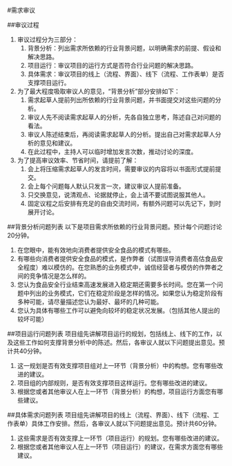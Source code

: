 #需求审议

##审议过程
1. 审议过程分为三部分：
	1. 背景分析：列出需求所依赖的行业背景问题，以明确需求的前提、假设和解决思路。
	2. 项目运行：审议项目的运行方式是否符合行业问题的解决思路。
	3. 具体需求：审议项目的线上（流程、界面）、线下（流程、工作表单）是否支撑项目运行。 
2. 为了最大程度吸取审议人的意见，“背景分析”部分安排如下：
	1. 需求起草人提前列出所依赖的行业背景问题，并书面提交对这些问题的分析。
	2. 审议人先不阅读需求起草人的分析，先各自独立思考，陈述自己对问题的看法。
	3. 审议人陈述结束后，再阅读需求起草人的分析。提出自己对需求起草人分析的意见和建议。
	3. 在此过程中，主持人可以临时增加发言次数，推动讨论的深度。
3. 为了提高审议效率、节省时间，请提前了解：
	1. 会上将压缩需求起草人的发言时间，需要审议的内容将以书面形式提前提交。
	2. 会上每个问题每人默认只发言一次，建议审议人提前准备。
	3. 只交换意见，说清观点、论据就停止，会上请不要试图说服其他人。
	4. 固定议程之后安排有充足的自由交流时间，有额外问题可以先记下，到时展开讨论。

##背景分析问题列表
以下是项目需求所依赖的行业背景问题。预计每个问题讨论20分钟。   

1. 在您眼中，能有效地向消费者提供安全食品的模式有哪些。  
2. 有哪些向消费者提供安全食品的模式，是作弊者（试图误导消费者高估食品安全程度）难以模仿的。在您熟悉的业务模式中，诚信经营者与模仿的作弊者之间的竞争情况是怎么样的。  
3. 您认为食品安全行业结束高速发展进入稳定期还需要多长时间。您在第一个问题中列出的业务模式，它们在稳定阶段是怎样的情况。如果您认为稳定阶段有多种可能，请尽量描述您认为最好、最坏的几种可能。  
4. 您认为具体有哪些工作可以避免向较坏的稳定状况发展。（包括其他人提出的较坏可能）   

##项目运行问题列表
项目组先讲解项目运行的规划，包括线上、线下的工作，以及这些工作如何支撑背景分析中的陈述。然后，各审议人就以下问题提出意见。预计共40分钟。  

1. 这一规划是否有效支撑项目组对上一环节（背景分析）中的构想。您有哪些改进的建议。  
2. 项目组的内部规则，是否有效支撑项目这样运行。您有哪些改进的建议。  
3. 根据您或者其他审议人在上一环节（背景分析）的构想，项目运行方面您有哪些建议。  

##具体需求问题列表
项目组先讲解项目的线上（流程、界面）、线下（流程、工作表单）具体工作安排。然后，各审议人就以下问题提出意见。预计共60分钟。  

1. 这些需求是否有效支撑上一环节（项目运行）的规划。您有哪些改进的建议。  
2. 根据您或者其他审议人在上一环节（项目运行）的建议，在需求方面您有哪些建议。  

